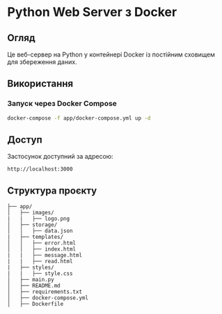 # Python Web Server з Docker

## Огляд
Це веб-сервер на Python у контейнері Docker із постійним сховищем для збереження даних.

## Використання

### Запуск через Docker Compose
```sh
docker-compose -f app/docker-compose.yml up -d
```

## Доступ
Застосунок доступний за адресою:
```
http://localhost:3000
```

## Структура проєкту
```
├── app/
│   ├── images/
|   |   ├── logo.png
│   ├── storage/
│   │   ├── data.json
|   ├── templates/
│   │   ├── error.html
│   │   ├── index.html
|   |   ├── message.html
|   |   ├── read.html
|   ├── styles/
|   |   ├── style.css
│   ├── main.py
│   ├── README.md
│   ├── requirements.txt
│   ├── docker-compose.yml
│   ├── Dockerfile
